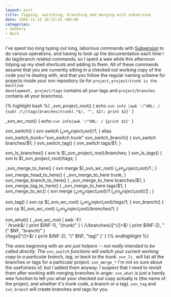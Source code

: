 ```yaml
---
layout: post
title: Tagging, switching, branching and merging with subversion
date: 2005-11-15 18:33:41 +00:00
categories:
- Geekery
- Work
---
```

I've spent too long typing out long, laborious commands with [Subversion](http://subversion.tigris.org/) to do various operations, and having to look up the documentation each time I do tag/branch related commands, so I spent a wee while this afternoon tidying up my shell shortcuts and adding to them.  All of these commands assume that you are currently sitting in a checked out working copy of the code you're dealing with, and that you follow the regular naming scheme for projects inside your svn repository (ie for <code>project</code>, <code>project/trunk</code><code> is the mainline development, </code><code>project/tags</code> contains all your tags and <code>project/branches</code> contains all your branches).

{% highlight bash %}
_svn_project_root()
{
    echo `svn info |awk '/^URL: / {sub( /\/(tags|branches|trunk).*$/, "", $2); print $2}'`
}

_svn_wc_root()
{
    echo `svn info|awk '/^URL: / {print $2}'`
}

svn_switch() { svn switch $(_svn_project_root)/$1; }
alias svn_switch_trunk="svn_switch trunk"
svn_switch_branch() { svn_switch branches/$1; }
svn_switch_tag() { svn_switch tags/$1; }

svn_ls_branches() { svn ls $(_svn_project_root)/branches; }
svn_ls_tags() { svn ls $(_svn_project_root)/tags; }

_svn_merge_to_here() { svn merge $(_svn_wc_root) $(_svn_project_root)/$1 ; }
svn_merge_head_to_here() { _svn_merge_to_here trunk; }
svn_merge_branch_to_here() { _svn_merge_to_here branches/$1; }
svn_merge_tag_to_here() { _svn_merge_to_here tags/$1; }
svn_merge_to_wc() { svn merge $(_svn_project_root)/$1 $(_svn_project_root)/$2 ; }

svn_tag() { svn cp $(_svn_wc_root) $(_svn_project_root)/tags/$1; }
svn_branch() { svn cp $(_svn_wc_root) $(_svn_project_root)/branches/$1; }

svn_what()
{
 _svn_wc_root | awk -F/ \
    ' /trunk$/              { print $(NF-1), "(trunk)" } \
      /\/branches\/[^\/]+$/ { print $(NF-2), "(" $NF, "branch)" } \
      /\/tags\/[^\/]+$/     { print $(NF-2), "(" $NF, "tag)" }'
}
{% endhighlight %}


The ones beginning with an <code>_</code> are just helpers -- not really intended to be called directly.  The <code>svn_switch_*</code> functions will switch your current working copy to a particular branch, tag, or back to the trunk. <code>svn_ls_*</code> will list all the branches or tags for a particular project.  <code>svn_merge_*</code> I'm not so sure about the usefulness of, but I added them anyway.  I suspect that I need to revisit them after working with merging branches in anger.  <code>svn_what</code> is just a handy wee function to tell you what your checked out copy actually is (the name of the project, and whether it's trunk code, a branch or a tag).  <code>svn_tag</code> and <code>svn_branch</code> will create branches and tags for you.
